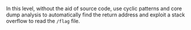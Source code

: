 In this level, without the aid of source code, use cyclic patterns and core dump analysis to automatically find the return address and exploit a stack overflow to read the `/flag` file.
